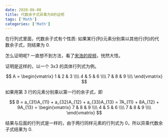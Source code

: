 ```yaml
---
date: 2020-06-08
title: 代数余子式异乘为0的证明
tags: ['Math']
categories: ['Math']
---
```


在行列式里面，代数余子式有个性质: 如果某行(列)元素分别乘以其他行(列)的代数余子式，则结果为 0.

怎么证明呢? 一直想不到方法，看了[宋浩的视频](https://www.bilibili.com/video/av29971113?p=4)，恍然大悟。

证明是这样的，以一个 3x3 的具体行列式为例。

$$
A = \begin{vmatrix}
  1 & 2 & 3 \\\\
  4 & 5 & 6 \\\\
  7 & 8 & 9 \\\\
\end{vmatrix}
$$

如果用第 3 行的元素分别乘以第一行的余子式，即

$$
B = a_{31}A_{11} + a_{32}A_{12} + a_{33}A_{13} = 7A_{11} + 8A_{12} + 9A_{13} =
\begin{vmatrix}
  7 & 8 & 9 \\\\
  4 & 5 & 6 \\\\
  7 & 8 & 9 \\\\
\end{vmatrix}
$$

结果与后面的行列式是一样的，由于两行同样元素的行列式为 0，所以异乘代数余子式结果为 0.
